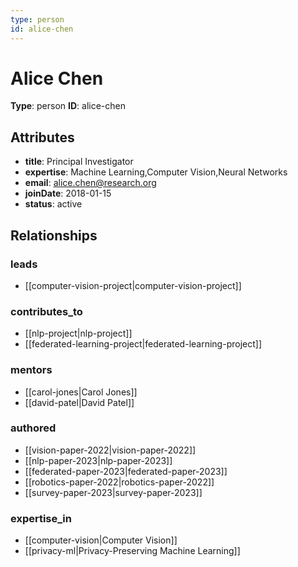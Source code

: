```yaml
---
type: person
id: alice-chen
---
```


# Alice Chen

**Type**: person
**ID**: alice-chen

## Attributes

- **title**: Principal Investigator
- **expertise**: Machine Learning,Computer Vision,Neural Networks
- **email**: alice.chen@research.org
- **joinDate**: 2018-01-15
- **status**: active

## Relationships

### leads

- [[computer-vision-project|computer-vision-project]]

### contributes_to

- [[nlp-project|nlp-project]]
- [[federated-learning-project|federated-learning-project]]

### mentors

- [[carol-jones|Carol Jones]]
- [[david-patel|David Patel]]

### authored

- [[vision-paper-2022|vision-paper-2022]]
- [[nlp-paper-2023|nlp-paper-2023]]
- [[federated-paper-2023|federated-paper-2023]]
- [[robotics-paper-2022|robotics-paper-2022]]
- [[survey-paper-2023|survey-paper-2023]]

### expertise_in

- [[computer-vision|Computer Vision]]
- [[privacy-ml|Privacy-Preserving Machine Learning]]

